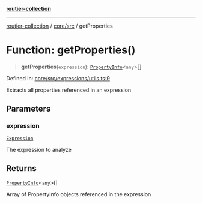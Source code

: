 [**routier-collection**](../../../README.md)

***

[routier-collection](../../../README.md) / [core/src](../README.md) / getProperties

# Function: getProperties()

> **getProperties**(`expression`): [`PropertyInfo`](../classes/PropertyInfo.md)\<`any`\>[]

Defined in: [core/src/expressions/utils.ts:9](https://github.com/Agrejus/routier/blob/ae307d61bf9883ec014a438be7cbd96d2060d092/core/src/expressions/utils.ts#L9)

Extracts all properties referenced in an expression

## Parameters

### expression

[`Expression`](../classes/Expression.md)

The expression to analyze

## Returns

[`PropertyInfo`](../classes/PropertyInfo.md)\<`any`\>[]

Array of PropertyInfo objects referenced in the expression
